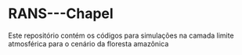 # RANS---Chapel
Este repositório contém os códigos para simulações na camada limite atmosférica para o cenário da floresta amazônica
